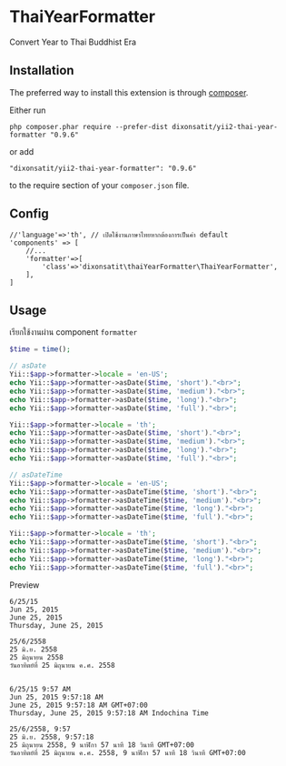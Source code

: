 ThaiYearFormatter
=================
Convert Year to Thai Buddhist Era

Installation
------------

The preferred way to install this extension is through [composer](http://getcomposer.org/download/).

Either run

```
php composer.phar require --prefer-dist dixonsatit/yii2-thai-year-formatter "0.9.6"
```

or add

```
"dixonsatit/yii2-thai-year-formatter": "0.9.6"
```

to the require section of your `composer.json` file.

Config
------

```
//'language'=>'th', // เปิดใช้งานภาษาไทยหากต้องการเป็นค่า default
'components' => [
	//...
    'formatter'=>[
        'class'=>'dixonsatit\thaiYearFormatter\ThaiYearFormatter',
    ],
]
```

Usage
-----

เรียกใช้งานผ่าน component `formatter`


```php
$time = time();

// asDate
Yii::$app->formatter->locale = 'en-US';
echo Yii::$app->formatter->asDate($time, 'short')."<br>";
echo Yii::$app->formatter->asDate($time, 'medium')."<br>";
echo Yii::$app->formatter->asDate($time, 'long')."<br>";
echo Yii::$app->formatter->asDate($time, 'full')."<br>";

Yii::$app->formatter->locale = 'th';
echo Yii::$app->formatter->asDate($time, 'short')."<br>";
echo Yii::$app->formatter->asDate($time, 'medium')."<br>";
echo Yii::$app->formatter->asDate($time, 'long')."<br>";
echo Yii::$app->formatter->asDate($time, 'full')."<br>";

// asDateTime
Yii::$app->formatter->locale = 'en-US';
echo Yii::$app->formatter->asDateTime($time, 'short')."<br>";
echo Yii::$app->formatter->asDateTime($time, 'medium')."<br>";
echo Yii::$app->formatter->asDateTime($time, 'long')."<br>";
echo Yii::$app->formatter->asDateTime($time, 'full')."<br>";

Yii::$app->formatter->locale = 'th';
echo Yii::$app->formatter->asDateTime($time, 'short')."<br>";
echo Yii::$app->formatter->asDateTime($time, 'medium')."<br>";
echo Yii::$app->formatter->asDateTime($time, 'long')."<br>";
echo Yii::$app->formatter->asDateTime($time, 'full')."<br>";

```

Preview

```
6/25/15
Jun 25, 2015
June 25, 2015
Thursday, June 25, 2015

25/6/2558
25 มิ.ย. 2558
25 มิถุนายน 2558
วันอาทิตย์ที่ 25 มิถุนายน ค.ศ. 2558


6/25/15 9:57 AM
Jun 25, 2015 9:57:18 AM
June 25, 2015 9:57:18 AM GMT+07:00
Thursday, June 25, 2015 9:57:18 AM Indochina Time

25/6/2558, 9:57
25 มิ.ย. 2558, 9:57:18
25 มิถุนายน 2558, 9 นาฬิกา 57 นาที 18 วินาที GMT+07:00
วันอาทิตย์ที่ 25 มิถุนายน ค.ศ. 2558, 9 นาฬิกา 57 นาที 18 วินาที GMT+07:00
```
